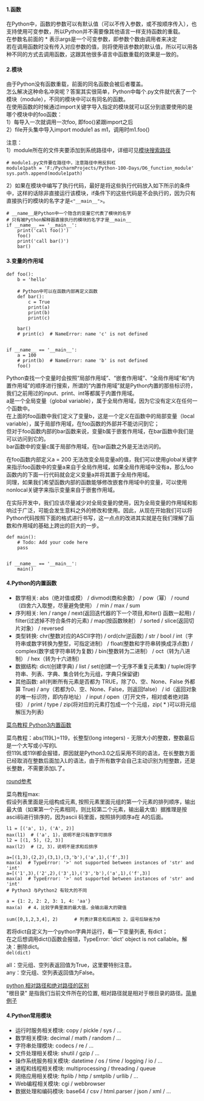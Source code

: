 #### 1.函数
在Python中，函数的参数可以有默认值（可以不传入参数，或不按顺序传入），也支持使用可变参数，所以Python并不需要像其他语言一样支持函数的重载。  
在参数名前面的 * 表示args是一个可变参数，即参数个数由调用者来决定  
若在调用函数时没有传入对应参数的值，则将使用该参数的默认值，所以可以用各种不同的方式去调用函数，这跟其他很多语言中函数重载的效果是一致的。  

#### 2.模块
由于Python没有函数重载，前面的同名函数会被后者覆盖。  
怎么解决这种命名冲突呢？答案其实很简单，Python中每个.py文件就代表了一个模块（module），不同的模块中可以有同名的函数。  
在使用函数的时候通过import关键字导入指定的模块就可以区分到底要使用的是哪个模块中的foo函数：  
1）每导入一次就调用一次foo, 即foo()紧跟import之后  
2）file开头集中导入import module1 as m1，调用时m1.foo()

注意：  
1）module所在的文件夹要添加到系统路径中，详细可见[模块搜索路径](runoob.com/python/python-modules.html)  
```
# module1.py文件要在路径中，注意路径中用反斜杠
module1path = 'F:/PycharmProjects/Python-100-Days/D6_function_module'
sys.path.append(module1path)
```

2）如果在模块中编写了执行代码，最好是将这些执行代码放入如下所示的条件中，这样的话除非直接运行该模块，if条件下的这些代码是不会执行的，因为只有直接执行的模块的名字才是`<"__main__">`。  
```
# __name__是Python中一个隐含的变量它代表了模块的名字
# 只有被Python解释器直接执行的模块的名字才是__main__
if __name__ == '__main__':
    print('call foo()')
    foo()
    print('call bar()')
    bar()
```

#### 3.变量的作用域
```
def foo():
    b = 'hello'

    # Python中可以在函数内部再定义函数
    def bar():
        c = True
        print(a)
        print(b)
        print(c)

    bar()
    # print(c)  # NameError: name 'c' is not defined


if __name__ == '__main__':
    a = 100
    # print(b)  # NameError: name 'b' is not defined
    foo()
```
Python查找一个变量时会按照“局部作用域”、“嵌套作用域”、“全局作用域”和“内置作用域”的顺序进行搜索，所谓的“内置作用域”就是Python内置的那些标识符，我们之前用过的input、print、int等都属于内置作用域。  
a是一个全局变量（global variable），属于全局作用域，因为它没有定义在任何一个函数中。  
在上面的foo函数中我们定义了变量b，这是一个定义在函数中的局部变量（local variable），属于局部作用域，在foo函数的外部并不能访问到它；  
但对于foo函数内部的bar函数来说，变量b属于嵌套作用域，在bar函数中我们是可以访问到它的。  
bar函数中的变量c属于局部作用域，在bar函数之外是无法访问的。

在foo函数内部定义a = 200 无法改变全局变量a的值，我们可以使用global关键字来指示foo函数中的变量a来自于全局作用域，如果全局作用域中没有a，那么foo函数内的下面一行代码就会定义变量a并将其置于全局作用域。  
同理，如果我们希望函数内部的函数能够修改嵌套作用域中的变量，可以使用nonlocal关键字来指示变量来自于嵌套作用域。

在实际开发中，我们应该尽量减少对全局变量的使用，因为全局变量的作用域和影响过于广泛，可能会发生意料之外的修改和使用。因此，从现在开始我们可以将Python代码按照下面的格式进行书写，这一点点的改进其实就是在我们理解了函数和作用域的基础上跨出的巨大的一步。  
```
def main():
    # Todo: Add your code here
    pass


if __name__ == '__main__':
    main()
```


#### 4.Python的内置函数
- 数学相关: abs（绝对值或模） / divmod(商和余数） / pow（幂） / round（四舍六入取整，尽量避免使用） / min / max / sum
- 序列相关: len / range / next(返回迭代器的下一个项目,和iter() 函数一起用) / filter(过滤掉不符合条件的元素) / map(按函数映射） / sorted / slice(返回切片对象） / reversed
- 类型转换: chr(整数对应的ASCII字符) / ord(chr逆函数) / str / bool / int（字符串或数字转换为整型，可指定进制） / float(整数和字符串转换成浮点数) / complex(数字或字符串转为复数) / bin(整数转为二进制） / oct（转为八进制） / hex（转为十六进制）
- 数据结构: dict(创建字典) / list / set(创建一个无序不重复元素集) / tuple(将字符串、列表、字典、集合转化为元组，字典只保留键)
- 其他函数: all(判断所有元素是否都为 TRUE，除了0、空、None、False 外都算 True) / any（若都为0、空、None、False，则返回false） / id（返回对象的唯一标识符，即内存地址） / input / open（打开文件，相对或者绝对路径） / print / type / zip(将对应的元素打包成一个个元组，zip( * )可以将元组解压为列表)

[菜鸟教程 Python3内置函数](https://www.runoob.com/python3/python3-built-in-functions.html)

菜鸟教程：abs(119L)=119，长整型(long integers) - 无限大小的整数，整数最后是一个大写或小写的L  
但119L或119l都会报错，原因就是Python3.0之后采用不同的语法，在长整数方面已经取消在整数后面加入L的语法，由于所有数字会自己主动识别为短整数，还是长整数，不需要添加L了。

[round参考](https://www.runoob.com/w3cnote/python-round-func-note.html) 

菜鸟教程max:  
假设列表里面是元组构成元素, 按照元素里面元组的第一个元素的排列顺序，输出最大值（如果第一个元素相同，则比较第二个元素，输出最大值）据推理是按ascii码进行排序的，因为ascii 码里面，按照排列顺序a在 A的后面。
```
l1 = [('a', 1), ('A', 2)]
max(l1)  # ('a', 1)，说明不是只有数字可排序
l2 = [(1, 5), (2, 3)]
max(l2)  # (2, 3)，说明不是求和后排序

a=[(1,3),(2,2),(3,1),(3,'b'),('a',1),('f',3)]
max(a)  # TypeError: '>' not supported between instances of 'str' and 'int'
a=[('1',3),('2',2),('3',1),('3','b'),('a',1),('f',3)]
max(a)  # TypeError: '>' not supported between instances of 'str' and 'int'
# Python3 与Python2 有较大的不同

a = {1: 2, 2: 2, 3: 1, 4: 'aa'}   
max(a)  # 4，比较字典里面的最大值，会输出最大的键值

sum([0,1,2,3,4], 2)      # 列表计算总和后再加 2，逗号后缺省为0
```

若将dict自定义为一个python字典并运行，看一下变量列表, 有dict；  
在之后想调用dict()函数会报错，TypeError: 'dict' object is not callable。解决：删除dict。  
`del(dict)`

all：空元组、空列表返回值为True，这里要特别注意。  
any：空元组、空列表返回值为False。

[python 相对路径和绝对路径的区别](https://blog.csdn.net/Xiamen_XiaoHong/article/details/83823167)  
"根目录" 是指我们当前文件所在的位置, 相对路径就是相对于根目录的路径。[简单例子](https://blog.csdn.net/qq_38161040/article/details/88388123?utm_medium=distribute.pc_relevant.none-task-blog-BlogCommendFromMachineLearnPai2-3.compare&depth_1-utm_source=distribute.pc_relevant.none-task-blog-BlogCommendFromMachineLearnPai2-3.compare)


#### 4.Python常用模块
- 运行时服务相关模块: copy / pickle / sys / ...  
- 数学相关模块: decimal / math / random / ...  
- 字符串处理模块: codecs / re / ...  
- 文件处理相关模块: shutil / gzip / ...  
- 操作系统服务相关模块: datetime / os / time / logging / io / ...  
- 进程和线程相关模块: multiprocessing / threading / queue  
- 网络应用相关模块: ftplib / http / smtplib / urllib / ...  
- Web编程相关模块: cgi / webbrowser  
- 数据处理和编码模块: base64 / csv / html.parser / json / xml / ...
